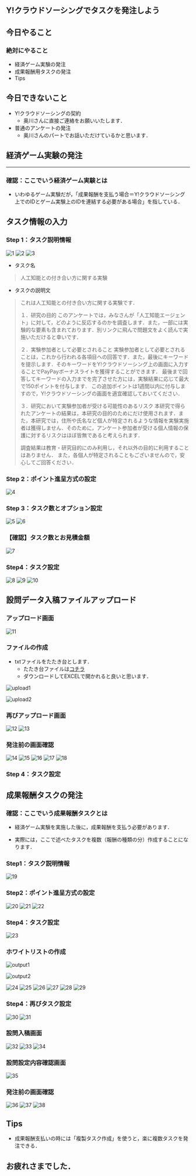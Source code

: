 



## Y!クラウドソーシングでタスクを発注しよう



## 今日やること

### 絶対にやること

* 経済ゲーム実験の発注
* 成果報酬用タスクの発注
* Tips

## 今日できないこと

* Y!クラウドソーシングの契約
  * 奥川さんに直接ご連絡をお願いいたします．
* 普通のアンケートの発注
  * 奥川さんのパートでお話いただけているかと思います．









## 経済ゲーム実験の発注

---
### 確認：ここでいう経済ゲーム実験とは
* いわゆるゲーム実験だが，「成果報酬を支払う場合＝Y!クラウドソーシング上でのIDとゲーム実験上のIDを連結する必要がある場合」を指している．



## タスク情報の入力





### Step 1：タスク説明情報



![1](picture/1.png)
![2](picture/2.png)
![3](picture/3.png)





* タスク名

> 人工知能との付き合い方に関する実験



* タスクの説明文

> これは人工知能との付き合い方に関する実験です．
>
>
> １．研究の目的
> このアンケートでは，みなさんが「人工知能エージェント」に対して，どのように反応するのかを調査します．また，一部には実験的な要素も含まれております．別リンクに飛んで問題文をよく読んで実施いただけると幸いです．
>
> ２．実験参加者として必要とされること
> 実験参加者として必要とされることは，これから行われる各項目への回答です．また，最後にキーワードを提示します．そのキーワードをY!クラウドソーシング上の画面に入力することでPayPayボーナスライトを獲得することができます．
> 最後まで回答してキーワードの入力までを完了させた方には，実験結果に応じて最大で150ポイントを付与します．
> この追加ポイントは1週間以内に付与しますので，Y!クラウドソーシングの画面を適宜確認しておいてください．
>
>
> ３．研究において実験参加者が受ける可能性のあるリスク
> 本研究で得られたアンケートの結果は，本研究の目的のためにだけ使用されます．また，本研究では，住所や氏名など個人が特定されるような情報を実験実施者は獲得しません．そのために，アンケート参加者が受ける個人情報の保護に対するリスクはほぼ皆無であると考えられます．
>
> 調査結果は教育・研究目的にのみ利用し，それ以外の目的に利用することはありません．
> また，各個人が特定されることもございませんので，安心してご回答ください．









### Step 2：ポイント進呈方式の設定



![4](picture/4.png)



### 



### Step 3：タスク数とオプション設定







![5](picture/5.png)
![6](picture/6.png)





### 【確認】タスク数とお見積金額



![7](picture/7.png)

### Step4：タスク設定



![8](picture/8.png)
![9](picture/9.png)
![10](picture/10.png)



## 設問データ入稿ファイルアップロード



### アップロード画面

![11](picture/11.png)





### ファイルの作成

* txtファイルをたたき台とします．
  * たたき台ファイルは[コチラ](upload.txt)
  * ダウンロードしてEXCELで開かれると良いと思います．



![upload1](picture/upload1.png)



![upload2](picture/upload2.png)







### 再びアップロード画面



![12](picture/12.png)
![13](picture/13.png)



### 発注前の画面確認



![14](picture/14.png)
![15](picture/15.png)
![16](picture/16.png)
![17](picture/17.png)
![18](picture/18.png)







### Step 4：タスク設定









## 成果報酬タスクの発注

### 確認：ここでいう成果報酬タスクとは

* 経済ゲーム実験を実施した後に，成果報酬を支払う必要があります．

* 実際には，ここで述べたタスクを複数（報酬の種類の分）作成することになります．

  

### Step1：タスク説明情報

![19](picture/19.png)



### Step2：ポイント進呈方式の設定



![20](picture/20.png)
![21](picture/21.png)
![22](picture/22.png)

### Step4：タスク設定

![23](picture/23.png)

### ホワイトリストの作成

![output1](picture/output1.png)



![output2](picture/output2.png)



![24](picture/24.png)
![25](picture/25.png)
![26](picture/26.png)
![27](picture/27.png)
![28](picture/28.png)
![29](picture/29.png)





### Step4：再びタスク設定



![30](picture/30.png)
![31](picture/31.png)





### 設問入稿画面



![32](picture/32.png)
![33](picture/33.png)
![34](picture/34.png)





### 設問設定内容確認画面



![35](picture/35.png)









### 発注前の画面確認



![36](picture/36.png)
![37](picture/37.png)
![38](picture/38.png)





## Tips

* 成果報酬支払いの時には「複製タスク作成」を使うと，楽に複数タスクを発注できる．







## お疲れさまでした．

